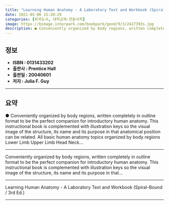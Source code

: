 ```yaml
---
title: "Learning Human Anatomy - A Laboratory Text and Workbook (Spiral-Bound / 3rd Ed.)"
date: 2021-05-06 15:20:29
categories: [외국도서, 대학교재-전문서적]
image: https://bimage.interpark.com/bookpark/good/9/3/2427393s.jpg
description: ● Conveniently organized by body regions, written completely in outline format to be the perfect companion for introductory human anatomy. This instructional b
---
```


## **정보**

- **ISBN : 0131433202**
- **출판사 : Prentice Hall**
- **출판일 : 20040601**
- **저자 : Julia F. Guy**

------



## **요약**

●  Conveniently organized by body regions, written completely in outline format to be the perfect companion for introductory human anatomy. This instructional book is complemented with illustration keys so the visual image of the structure, its name and its purpose in that anatomical position can be related. All basic human anatomy topics organized by body regions Lower Limb Upper Limb Head  Neck...

------

Conveniently organized by body regions, written completely in outline format to be the perfect companion for introductory human anatomy. This instructional book is complemented with illustration keys so the visual image of the structure, its name and its purpose in that... 

------


Learning Human Anatomy - A Laboratory Text and Workbook (Spiral-Bound / 3rd Ed.) 

------


